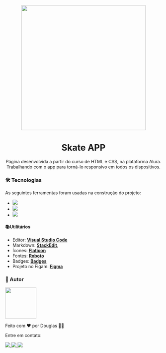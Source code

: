 <h1 align="center"> <img  src="https://user-images.githubusercontent.com/61351165/157101460-cd48c5bc-29fb-4308-9467-d609cd0694b8.png" width="400px" /> </h1>

<h1  align="center">Skate APP</h1>

<p  align="center">Página desenvolvida a partir do curso de HTML e CSS, na plataforma Alura. Trabalhando com o app para torná-lo responsivo em todos os dispositivos.</p>

  

 

### 🛠 Tecnologias

As seguintes ferramentas foram usadas na construção do projeto:

-  <img  src="https://img.shields.io/badge/HTML5-E34F26?style=for-the-badge&logo=html5&logoColor=white"  target="_blank">
 -  <img  src="https://img.shields.io/badge/CSS3-1572B6?style=for-the-badge&logo=css3&logoColor=white"  target="_blank">
  -  <img  src="https://img.shields.io/badge/JavaScript-323330?style=for-the-badge&logo=javascript&logoColor=F7DF1E"  target="_blank">


#### :books:**Utilitários**

-   Editor:  **[Visual Studio Code](https://code.visualstudio.com/)**  
-   Markdown:  **[StackEdit](https://stackedit.io/)**,  
-   Ícones:  **[Flaticon](https://www.flaticon.com/br/)**
-   Fontes:  **[Roboto](https://fonts.google.com/specimen/Roboto)**
-   Badges: **[Badges](https://github.com/alexandresanlim/Badges4-README.md-Profile#-etl-)**
-   Projeto no Figam: **[Figma](https://www.figma.com/file/ibWktwVpnog76rMYOdVhks/Dispondo-elementos-com-flexbox-e-grid?node-id=54%3A2358)**




### :crown: Autor

<a  href="https://github.com/dougmaarques">
<img src="https://github.com/dougmaarques.png"  width="100px;"  alt=""/> </a>

Feito com ❤️ por Douglas 👋🏽 

<a  href="https://github.com/dougmaarques"  title="Douglas"></a>
Entre em contato:

<a  href="mailto:douglas_marques_araujo@hotmail.com"  target="_blank">  <img  src="https://img.shields.io/badge/Microsoft_Outlook-0078D4?style=for-the-badge&logo=microsoft-outlook&logoColor=white"  target="_blank">  </a>
<a  href="mailto:douglasmarques.adm@gmail.com"  target="_blank">  <img  src="https://img.shields.io/badge/Gmail-D14836?style=for-the-badge&logo=gmail&logoColor=white"  target="_blank">  </a>
<a  href="https://api.whatsapp.com/send?phone=5511982677347"  target="_blank">  <img  src="https://img.shields.io/badge/WhatsApp-25D366?style=for-the-badge&logo=whatsapp&logoColor=white"  target="_blank">  </a>

